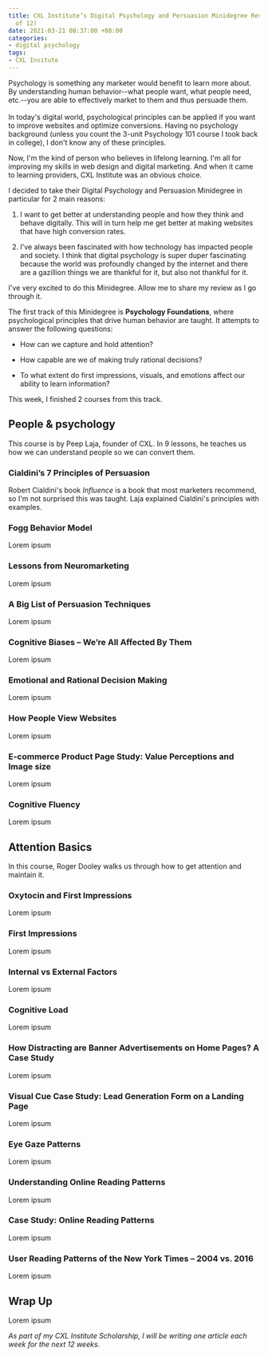 ```yaml
---
title: CXL Institute’s Digital Psychology and Persuasion Minidegree Review (Part 1
  of 12)
date: 2021-03-21 08:37:00 +08:00
categories:
- digital psychology
tags:
- CXL Insitute
---
```


Psychology is something any marketer would benefit to learn more about. By understanding human behavior--what people want, what people need, etc.--you are able to effectively market to them and thus persuade them. \
\
In today's digital world, psychological principles can be applied if you want to improve websites and optimize conversions. Having no psychology background (unless you count the 3-unit Psychology 101 course I took back in college), I don't know any of these principles.

Now, I'm the kind of person who believes in lifelong learning. I'm all for improving my skills in web design and digital marketing. And when it came to learning providers, CXL Institute was an obvious choice.

I decided to take their Digital Psychology and Persuasion Minidegree in particular for 2 main reasons:

1. I want to get better at understanding people and how they think and behave digitally. This will in turn help me get better at making websites that have high conversion rates.

2. I've always been fascinated with how technology has impacted people and society. I think that digital psychology is super duper fascinating because the world was profoundly changed by the internet and there are a gazillion things we are thankful for it, but also not thankful for it.

I've very excited to do this Minidegree. Allow me to share my review as I go through it.

The first track of this Minidegree is **Psychology Foundations**, where psychological principles that drive human behavior are taught. It attempts to answer the following questions:

* How can we capture and hold attention?

* How capable are we of making truly rational decisions?

* To what extent do first impressions, visuals, and emotions affect our ability to learn information?

This week, I finished 2 courses from this track.

## People & psychology

This course is by Peep Laja, founder of CXL. In 9 lessons, he teaches us how we can understand people so we can convert them.

### Cialdini’s 7 Principles of Persuasion

Robert Cialdini's book *Influence* is a book that most marketers recommend, so I'm not surprised this was taught. Laja explained Cialdini's principles with examples.

### Fogg Behavior Model

Lorem ipsum

### Lessons from Neuromarketing

Lorem ipsum

### A Big List of Persuasion Techniques

Lorem ipsum

### Cognitive Biases – We’re All Affected By Them

Lorem ipsum

### Emotional and Rational Decision Making

Lorem ipsum

### How People View Websites

Lorem ipsum

### E-commerce Product Page Study: Value Perceptions and Image size

Lorem ipsum

### Cognitive Fluency

Lorem ipsum

## Attention Basics

In this course, Roger Dooley walks us through how to get attention and maintain it.

### Oxytocin and First Impressions

Lorem ipsum

### First Impressions

Lorem ipsum

### Internal vs External Factors

Lorem ipsum

### Cognitive Load

Lorem ipsum

### How Distracting are Banner Advertisements on Home Pages? A Case Study

Lorem ipsum

### Visual Cue Case Study: Lead Generation Form on a Landing Page

Lorem ipsum

### Eye Gaze Patterns

Lorem ipsum

### Understanding Online Reading Patterns

Lorem ipsum

### Case Study: Online Reading Patterns

Lorem ipsum

### User Reading Patterns of the New York Times – 2004 vs. 2016

Lorem ipsum

## Wrap Up

Lorem ipsum

*As part of my CXL Institute Scholarship, I will be writing one article each week for the next 12 weeks.*